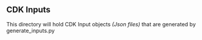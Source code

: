 ## CDK Inputs

This directory will hold CDK Input objects *(Json files)* that are generated by generate_inputs.py
